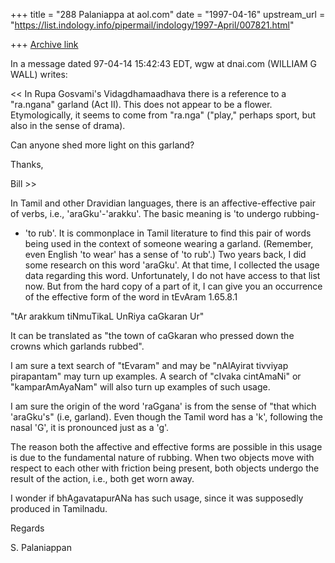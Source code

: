 +++
title = "288 Palaniappa at aol.com"
date = "1997-04-16"
upstream_url = "https://list.indology.info/pipermail/indology/1997-April/007821.html"

+++
[Archive link](https://list.indology.info/pipermail/indology/1997-April/007821.html)

In a message dated 97-04-14 15:42:43 EDT, wgw at dnai.com (WILLIAM G WALL)
writes:

<< 
 In Rupa Gosvami's Vidagdhamaadhava there is a reference to a "ra.ngana"
 garland (Act II). This does not appear to be a flower. Etymologically, it
 seems to come from "ra.nga" ("play," perhaps sport, but also in the sense
 of drama). 

 Can anyone shed more light on this garland?

 Thanks,


 Bill >>


In Tamil and other Dravidian languages, there is an affective-effective pair
of verbs, i.e., 'araGku'-'arakku'. The basic meaning is 'to undergo rubbing-
- 'to rub'. It is commonplace in Tamil literature to find this pair of words
being used in the context of someone wearing a garland. (Remember, even
English 'to wear' has a sense of 'to rub'.) Two years back, I did some
research on this word 'araGku'. At that time, I collected the usage data
regarding this word. Unfortunately, I do not have access to that list now.
But from the hard copy of a part of it, I can give you an occurrence of the
effective form of the word in tEvAram 1.65.8.1

"tAr arakkum tiNmuTikaL UnRiya caGkaran Ur"

It can be translated as "the town of caGkaran who pressed down the crowns
which garlands rubbed".

I am sure a text search of "tEvaram" and may be "nAlAyirat tivviyap
pirapantam" may turn up examples. A search of "cIvaka cintAmaNi" or
"kamparAmAyaNam" will also turn up examples of such usage.

I am sure the origin of the word 'raGgana' is from the sense of "that which
'araGku's" (i.e, garland). Even though the Tamil word has a 'k', following
the nasal 'G', it is pronounced just as a 'g'. 

The reason both the affective and effective forms are possible in this usage
is due to the fundamental nature of rubbing. When two objects move with
respect to each other with friction being present, both objects undergo the
result of the action, i.e., both get worn away.

I wonder if bhAgavatapurANa has such usage, since it was supposedly produced
in Tamilnadu.

Regards

S. Palaniappan










